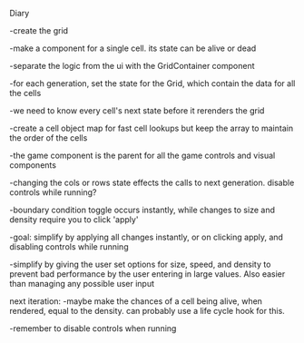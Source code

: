 Diary

-create the grid

-make a component for a single cell. its state can be alive or dead

-separate the logic from the ui with the GridContainer component

-for each generation, set the state for the Grid, which contain the data
for all the cells

-we need to know every cell's next state before it rerenders the grid

-create a cell object map for fast cell lookups but keep the array to
maintain the order of the cells

-the game component is the parent for all the game controls and visual
components

-changing the cols or rows state effects the calls to next generation.
disable controls while running?


-boundary condition toggle occurs instantly, while changes to size and
density require you to click 'apply'

-goal: simplify by applying all changes instantly, or on clicking apply,
and disabling controls while running

-simplify by giving the user set options for size, speed, and density to prevent
bad performance by the user entering in large values. Also easier than
managing any possible user input


next iteration:
-maybe make the chances of a cell being alive, when rendered, equal to
the density. can probably use a life cycle hook for this.

-remember to disable controls when running


